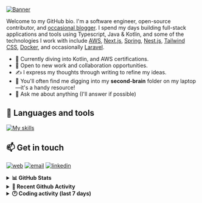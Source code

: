 [![Banner](https://raw.githubusercontent.com/wilfriedago/wilfriedago/main/assets/1.png)][website]

Welcome to my GitHub bio. I'm a software engineer, open-source contributor, and [occasional blogger][blog]. I spend my days building full-stack applications and tools using Typescript, Java & Kotlin, and some of the technologies I work with include [AWS](https://aws.amazon.com/fr/), [Next.js](https://nextjs.org/), [Spring](https://spring.io/), [Nest.js](https://nestjs.com/), [Tailwind CSS](https://github.com/tailwindlabs/tailwindcss), [Docker](https://www.docker.com/), and occasionally [Laravel](https://laravel.com/).

- 🔭 Currently diving into Kotlin, and AWS certifications.
- 👯 Open to new work and collaboration opportunities.
- ✍️ I express my thoughts through writing to refine my ideas.
- 🧠 You'll often find me digging into my **second-brain** folder on my laptop—it's a handy resource!
- 💬 Ask me about anything (I'll answer if possible)

## 🎨 Languages and tools

[![My skills](https://skillicons.dev/icons?i=typescript,js,nodejs,nest,java,kotlin,spring,python,fastapi,django,aws,docker,vscode,idea,tailwind&perline=15)](https://wilfriedago.dev/about#skills)

## 📫 Get in touch
[![web](https://img.shields.io/badge/WEBSITE-12100E?logo=google-earth&color=282A36)][website]
[![email](https://img.shields.io/badge/MAIL-12100E?logo=mailgun&color=282A36)][mail]
[![linkedin](https://img.shields.io/badge/LINKEDIN-12100E?logo=linkedin&color=282A36)][linkedin]


<details>
  <summary><b>📊 GitHub Stats</b></summary>
	<br/>
	<p align="left">
		<img width="49.5%" src="https://github-readme-stats.vercel.app/api?username=wilfriedago&show_icons=true&count_private=true&title_color=10b981&icon_color=10b981&theme=react&hide_border=true&rank_icon=github" />
		<img width="49.5%" src="https://streak-stats.demolab.com/?user=wilfriedago&hide_border=true&theme=react&ring=10b981&fire=fff&currStreakNum=fff&sideLabels=10b981&currStreakLabel=10b981&sideNums=fff" />
	</p>
</details>

<details>
  <summary><b>📅 Recent Github Activity</b></summary>
	<br>

<!--RECENT_ACTIVITY:last_update-->
Last Updated: Sunday, November 3rd, 2024, 4:16:58 AM
<!--RECENT_ACTIVITY:last_update_end-->

<!--RECENT_ACTIVITY:start-->
1. 🔱 Forked [wilfriedago/mui-x](https://github.com/wilfriedago/mui-x) from [mui/mui-x](https://github.com/mui/mui-x)<br>
2. ⭐ Starred [mui/mui-x](https://github.com/mui/mui-x)<br>
3. ⬆️ Pushed 57 commit(s) to [wilfriedago/marble](https://github.com/wilfriedago/marble)<br>
4. 📔 Created new repository [wilfriedago/c-programming](https://github.com/wilfriedago/c-programming)<br>
5. ⭐ Starred [btholt/complete-intro-to-react-v9](https://github.com/btholt/complete-intro-to-react-v9)<br>
<!--RECENT_ACTIVITY:end-->
</details>

<details>
  <summary><b>🕐 Coding activity (last 7 days)</b></summary>
	<br>

<!--START_SECTION:waka-->

```python
Total Time: 55 hrs 21 mins

TypeScript        25 hrs 10 mins  ███████████▒░░░░░░░░░░░░░   45.26 %
Java              15 hrs 47 mins  ███████░░░░░░░░░░░░░░░░░░   28.38 %
C                 3 hrs 17 mins   █▒░░░░░░░░░░░░░░░░░░░░░░░   05.91 %
SQL               1 hr 54 mins    █░░░░░░░░░░░░░░░░░░░░░░░░   03.42 %
JavaScript        1 hr            ▒░░░░░░░░░░░░░░░░░░░░░░░░   01.81 %
Drools            42 mins         ▒░░░░░░░░░░░░░░░░░░░░░░░░   01.27 %
XML               40 mins         ▒░░░░░░░░░░░░░░░░░░░░░░░░   01.22 %
SCSS              32 mins         ▒░░░░░░░░░░░░░░░░░░░░░░░░   00.97 %
```

<!--END_SECTION:waka-->
</details>

[website]: https://wilfriedago.dev
[linkedin]: https://linkedin.com/in/wilfriedago
[blog]: https://wilfriedago.dev/blog
[mail]: mailto:me@wilfriedago.dev

